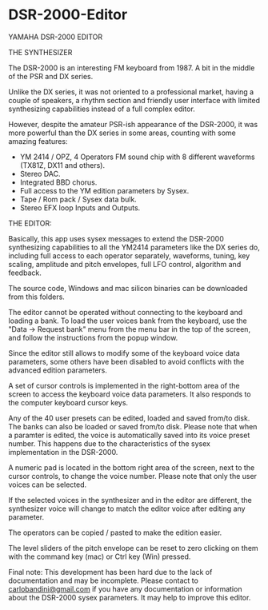 # DSR-2000-Editor
YAMAHA DSR-2000 EDITOR

THE SYNTHESIZER

The DSR-2000 is an interesting FM keyboard from 1987. A bit in the middle of the PSR and DX series.

Unlike the DX series, it was not oriented to a professional market, having a couple of speakers, a rhythm section and friendly user interface with limited synthesizing capabilities instead of a full complex editor.

However, despite the amateur PSR-ish appearance of the DSR-2000, it was more powerful than the DX series in some areas, counting with some amazing features:


* YM 2414 / OPZ, 4 Operators FM sound chip with 8 different waveforms (TX81Z, DX11 and others).
* Stereo DAC.
* Integrated BBD chorus.
* Full access to the YM edition parameters by Sysex.
* Tape / Rom pack / Sysex data bulk.
* Stereo EFX loop Inputs and Outputs.


THE EDITOR:

Basically, this app uses sysex messages to extend the DSR-2000 synthesizing capabilities to all the YM2414 parameters like the DX series do, including full access to each operator separately, waveforms, tuning, key scaling, amplitude and pitch envelopes, full LFO control, algorithm and feedback. 


The source code, Windows and mac silicon binaries can be downloaded from this folders.


The editor cannot be operated without connecting to the keyboard and loading a bank. To load the user voices bank from the keyboard, use the "Data -> Request bank" menu from the menu bar in the top of the screen, and follow the instructions from the popup window.


Since the editor still allows to modify some of the keyboard voice data parameters, some others have been disabled to avoid conflicts with the advanced edition parameters.


A set of cursor controls is implemented in the right-bottom area of the screen to access the keyboard voice data parameters. It also responds to the computer keyboard cursor keys.


Any of the 40 user presets can be edited, loaded and saved from/to disk.
The banks can also be loaded or saved from/to disk.
Please note that when a paramter is edited, the voice is automatically saved into its voice preset number.
This happens due to the characteristics of the sysex implementation in the DSR-2000.

A numeric pad is located in the bottom right area of the screen, next to the cursor controls, to change the voice number. Please note that only the user voices can be selected.


If the selected voices in the synthesizer and in the editor are different, the synthesizer voice will change to match the editor voice after editing any parameter.


The operators can be copied / pasted to make the edition easier.


The level sliders of the pitch envelope can be reset to zero clicking on them with the command key (mac) or Ctrl key (Win) pressed.


Final note: 
This development has been hard due to the lack of documentation and may be incomplete. 
Please contact to carlobandini@gmail.com if you have any documentation or information about the DSR-2000 sysex parameters. It may help to improve this editor.



